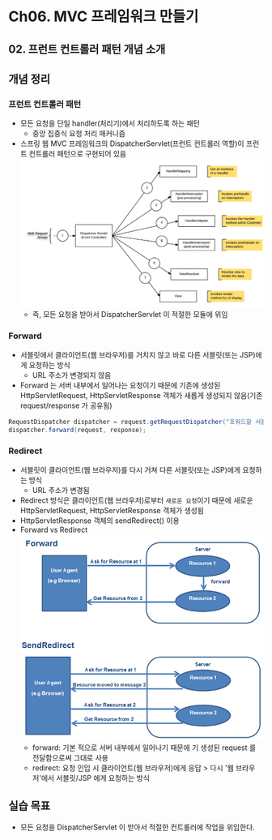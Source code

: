 # Ch06. MVC 프레임워크 만들기
## 02. 프런트 컨트롤러 패턴 개념 소개

## 개념 정리
### 프런트 컨트롤러 패턴
- 모든 요청을 단일 handler(처리기)에서 처리하도록 하는 패턴
    - 중앙 집중식 요청 처리 매커니즘
- 스프링 웹 MVC 프레임워크의 DispatcherServlet(프런트 컨트롤러 역할)이 프런트 컨트롤러 패턴으로 구현되어 있음
![img_1.png](img_1.png)
    - 즉, 모든 요청을 받아서 DispatcherServlet 이 적절한 모듈에 위임

### Forward
- 서블릿에서 클라이언트(웹 브라우저)를 거치지 않고 바로 다른 서블릿(또는 JSP)에게 요청하는 방식
    - URL 주소가 변경되지 않음
- Forward 는 서버 내부에서 일어나는 요청이기 때문에 기존에 생성된 HttpServletRequest, HttpServletResponse 객체가 새롭게 생성되지 않음(기존 request/response 가 공유됨)
``` java
RequestDispatcher dispatcher = request.getRequestDispatcher("포워드할 서블릿 또는 JSP")
dispatcher.forward(request, response);
```

### Redirect
- 서블릿이 클라이언트(웹 브라우저)를 다시 거쳐 다른 서블릿(또는 JSP)에게 요청하는 방식
    - URL 주소가 변경됨
- Redirect 방식은 클라이언트(웹 브라우저)로부터 ``새로운 요청``이기 때문에 새로운 HttpServletRequest, HttpServletResponse 객체가 생성됨
- HttpServletResponse 객체의 sendRedirect() 이용
- Forward vs Redirect
![img.png](img.png)
    - forward: 기본 적으로 서버 내부에서 일어나기 때문에 기 생성된 request 를 전달함으로써 그대로 사용
    - redirect: 요청 인입 시 클라이언트(웹 브라우저)에게 응답 > 다시 '웹 브라우저'에서 서블릿/JSP 에게 요청하는 방식

## 실습 목표
- 모든 요청을 DispatcherServlet 이 받아서 적절한 컨트롤러에 작업을 위임한다.